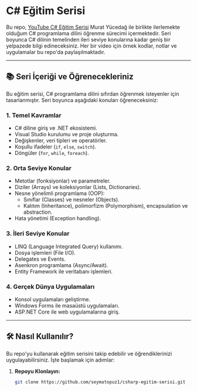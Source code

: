 # C# Eğitim Serisi

Bu repo, [YouTube C# Eğitim Serisi](https://www.youtube.com/watch?v=oev5wH-_XCI&list=PLKnjBHu2xXNPmFMvGKVHA_ijjrgUyNIXr) Murat Yücedağ ile birlikte ilerlemekte olduğum C# programlama dilini öğrenme sürecimi içermektedir. Seri boyunca C# dilinin temelinden ileri seviye konularına kadar geniş bir yelpazede bilgi edineceksiniz. Her bir video için örnek kodlar, notlar ve uygulamalar bu repo'da paylaşılmaktadır.

---

## 📚 Seri İçeriği ve Öğrenecekleriniz

Bu eğitim serisi, C# programlama dilini sıfırdan öğrenmek isteyenler için tasarlanmıştır. Seri boyunca aşağıdaki konuları öğreneceksiniz:

### 1. **Temel Kavramlar**
   - C# diline giriş ve .NET ekosistemi.
   - Visual Studio kurulumu ve proje oluşturma.
   - Değişkenler, veri tipleri ve operatörler.
   - Koşullu ifadeler (`if`, `else`, `switch`).
   - Döngüler (`for`, `while`, `foreach`).

### 2. **Orta Seviye Konular**
   - Metotlar (fonksiyonlar) ve parametreler.
   - Diziler (Arrays) ve koleksiyonlar (Lists, Dictionaries).
   - Nesne yönelimli programlama (OOP):
     - Sınıflar (Classes) ve nesneler (Objects).
     - Kalıtım (Inheritance), polimorfizm (Polymorphism), encapsulation ve abstraction.
   - Hata yönetimi (Exception handling).

### 3. **İleri Seviye Konular**
   - LINQ (Language Integrated Query) kullanımı.
   - Dosya işlemleri (File I/O).
   - Delegates ve Events.
   - Asenkron programlama (Async/Await).
   - Entity Framework ile veritabanı işlemleri.

### 4. **Gerçek Dünya Uygulamaları**
   - Konsol uygulamaları geliştirme.
   - Windows Forms ile masaüstü uygulamaları.
   - ASP.NET Core ile web uygulamalarına giriş.

---

## 🛠️ Nasıl Kullanılır?

Bu repo'yu kullanarak eğitim serisini takip edebilir ve öğrendiklerinizi uygulayabilirsiniz. İşte başlamak için adımlar:

1. **Repoyu Klonlayın:**
   ```bash
   git clone https://github.com/seymatopuz1/csharp-egitim-serisi.git
